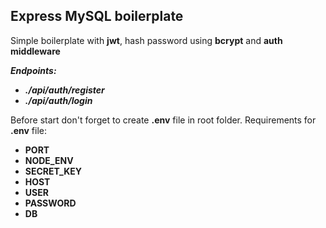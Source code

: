 ## Express MySQL boilerplate
Simple boilerplate with **jwt**, hash password using **bcrypt** and **auth middleware**

***Endpoints:***

 - ***./api/auth/register***
- ***./api/auth/login***

Before start don't forget to create **.env** file in root folder. Requirements for **.env** file:

 - **PORT**
 - **NODE_ENV**
 - **SECRET_KEY**
 - **HOST**
 - **USER**
 - **PASSWORD**
 - **DB**